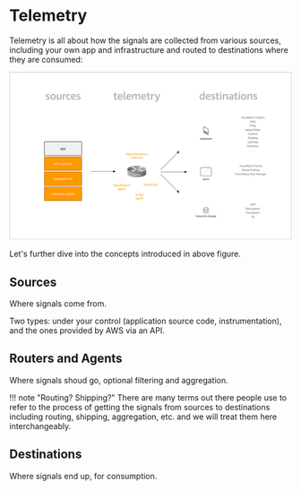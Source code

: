 # Telemetry

Telemetry is all about how the signals are collected from various sources,
including your own app and infrastructure and routed to destinations where
they are consumed:

![telemetry concept](images/telemetry.png)

Let's further dive into the concepts introduced in above figure.

## Sources

Where signals come from.

Two types: under your control (application source code, instrumentation), and
the ones provided by AWS via an API.

## Routers and Agents

Where signals shoud go, optional filtering and aggregation.

!!! note "Routing? Shipping?"
    There are many terms out there people use to refer to the process of
    getting the signals from sources to destinations including routing,
    shipping, aggregation, etc. and we will treat them here interchangeably.


## Destinations

Where signals end up, for consumption. 
